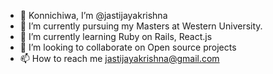 - 👋 Konnichiwa, I’m @jastijayakrishna
- 👀 I’m currently pursuing my Masters at Western University.
- 🌱 I’m currently learning Ruby on Rails, React.js
- 💞️ I’m looking to collaborate on Open source projects
- 📫 How to reach me jastijayakrishna@gmail.com

